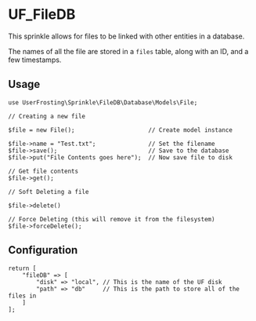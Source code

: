 # UF_FileDB

This sprinkle allows for files to be linked with other entities in a database. 

The names of all the file are stored in a `files` table, along with an ID, and a few timestamps. 

## Usage


```
use UserFrosting\Sprinkle\FileDB\Database\Models\File;

// Creating a new file

$file = new File();                     // Create model instance

$file->name = "Test.txt";               // Set the filename
$file->save();                          // Save to the database
$file->put("File Contents goes here");  // Now save file to disk

// Get file contents
$file->get();

// Soft Deleting a file

$file->delete()

// Force Deleting (this will remove it from the filesystem)
$file->forceDelete();
```
## Configuration
```
return [
    "fileDB" => [
        "disk" => "local", // This is the name of the UF disk
        "path" => "db"     // This is the path to store all of the files in
    ]
];
```
